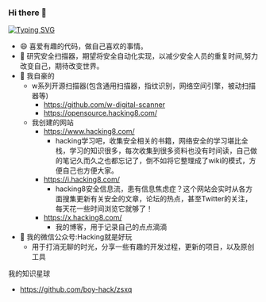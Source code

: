 ### Hi there 👋
[![Typing SVG](https://readme-typing-svg.herokuapp.com?font=Fira+Code&pause=1000&width=435&lines=Hacking+tools+just+for+fun%3F;Hello+I'm+boy-hack)](https://git.io/typing-svg)

- 😄 喜爱有趣的代码，做自己喜欢的事情。
- 🔭 研究安全扫描器，期望将安全自动化实现，以减少安全人员的重复时间,努力改变自己，期待改变世界。
- 🤔 我自豪的
  - w系列开源扫描器(包含通用扫描器，指纹识别，网络空间引擎，被动扫描器等)
    - https://github.com/w-digital-scanner
    - https://opensource.hacking8.com/
  - 我创建的网站
    - https://www.hacking8.com/
      - hacking学习吧，收集安全相关的书籍，网络安全的学习堪比全栈，学习的知识很多，每次收集到很多资料也没有时间读，自己做的笔记久而久之也都忘记了，倒不如将它整理成了wiki的模式，方便自己也方便大家。
    - https://i.hacking8.com/
      - hacking8安全信息流，患有信息焦虑症？这个网站会实时从各方面搜集更新有关安全的文章，论坛的热点，甚至Twitter的关注，每天花一些时间浏览它就够了！
    - https://x.hacking8.com/
      - 我的博客，用于记录自己的点点滴滴
- 🌱 我的微信公众号:Hacking就是好玩
  - 用于打消无聊的时光，分享一些有趣的开发过程，更新的项目，以及原创工具

我的知识星球
- https://github.com/boy-hack/zsxq
